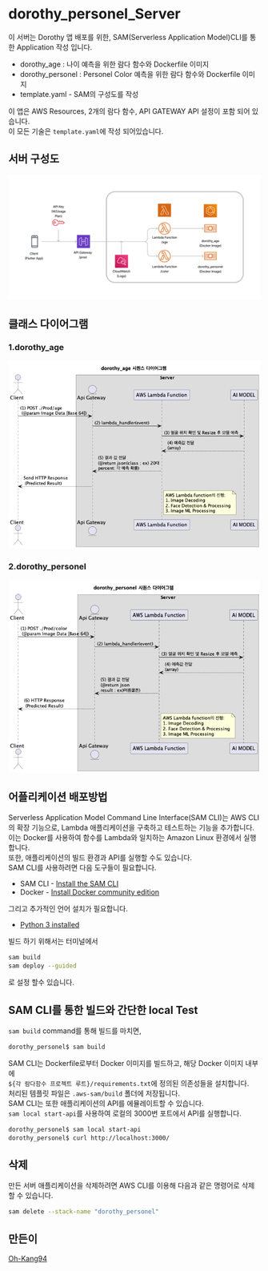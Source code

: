# dorothy_personel_Server

이 서버는 Dorothy 앱 배포를 위한, SAM(Serverless Application Model)CLI를 통한 Application 작성 입니다.

- dorothy_age : 나이 예측을 위한 람다 함수와 Dockerfile 이미지
- dorothy_personel : Personel Color 예측을 위한 람다 함수와 Dockerfile 이미지
- template.yaml - SAM의 구성도를 작성

이 앱은 AWS Resources, 2개의 람다 함수, API GATEWAY API 설정이 포함 되어 있습니다.  
이 모든 기술은 `template.yaml`에 작성 되어있습니다.

## 서버 구성도
<img src = https://github.com/TheJoeunDorothy/Dorothy_server_lambda/blob/main/Readme/Dorothy_구성도.png>  

## 클래스 다이어그램
### 1.dorothy_age
<img src = https://github.com/TheJoeunDorothy/Dorothy_server_lambda/blob/main/Readme/dorothy_age.png>  

### 2.dorothy_personel  

<img src = https://github.com/TheJoeunDorothy/Dorothy_server_lambda/blob/main/Readme/dorothy_personel.png> 

## 어플리케이션 배포방법

Serverless Application Model Command Line Interface(SAM CLI)는 AWS CLI의 확장 기능으로, Lambda 애플리케이션을 구축하고 테스트하는 기능을 추가합니다.  
이는 Docker를 사용하여 함수를 Lambda와 일치하는 Amazon Linux 환경에서 실행합니다.  
또한, 애플리케이션의 빌드 환경과 API를 실행할 수도 있습니다.  
SAM CLI를 사용하려면 다음 도구들이 필요합니다.

* SAM CLI - [Install the SAM CLI](https://docs.aws.amazon.com/serverless-application-model/latest/developerguide/serverless-sam-cli-install.html)
* Docker - [Install Docker community edition](https://hub.docker.com/search/?type=edition&offering=community)

그리고 추가적인 언어 설치가 필요합니다.
* [Python 3 installed](https://www.python.org/downloads/)

빌드 하기 위해서는 터미널에서

```bash
sam build
sam deploy --guided
```

로 설정 할수 있습니다.

## SAM CLI를 통한 빌드와 간단한 local Test

`sam build` command를 통해 빌드를 마치면,

```bash
dorothy_personel$ sam build
```
SAM CLI는 Dockerfile로부터 Docker 이미지를 빌드하고, 해당 Docker 이미지 내부에  
`${각 람다함수 프로젝트 루트}/requirements.txt`에 정의된 의존성들을 설치합니다.  
처리된 템플릿 파일은 `.aws-sam/build` 폴더에 저장됩니다.  
SAM CLI는 또한 애플리케이션의 API를 에뮬레이트할 수 있습니다.  
`sam local start-api`를 사용하여 로컬의 3000번 포트에서 API를 실행합니다.

```bash
dorothy_personel$ sam local start-api
dorothy_personel$ curl http://localhost:3000/
```

## 삭제

만든 서버 애플리케이션을 삭제하려면 AWS CLI를 이용해 다음과 같은 명령어로 삭제 할 수 있습니다. 

```bash
sam delete --stack-name "dorothy_personel"
```

## 만든이

[Oh-Kang94](https://github.com/Oh-Kang94)
